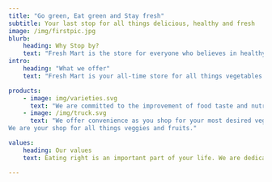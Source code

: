```yaml
---
title: "Go green, Eat green and Stay fresh"
subtitle: Your last stop for all things delicious, healthy and fresh
image: /img/firstpic.jpg
blurb:
    heading: Why Stop by?
    text: "Fresh Mart is the store for everyone who believes in healthy eating and healthy living. At Fresh Mart, we carefully source our wide range of farm-fresh produce from our farms, from select growers and markets daily"
intro:
    heading: "What we offer"
    text: "Fresh Mart is your all-time store for all things vegetables and fruits. We know the beauty of good eating is when there is a variety. For this reason, we offer high quality, nutritional, and flavourful vegetable and fruits for consumption in and around Ibadan city"

products:
    - image: img/varieties.svg
      text: "We are committed to the improvement of food taste and nutritional quality. We’re also proud to offer you varieties as you shop. We are here to create a Farm-to-table experience for all things fruits and vegetables."
    - image: /img/truck.svg
      text: "We offer convenience as you shop for your most desired veggies and fruits. We offer delivery services as we give you what you want. You make the order. We deliver. You desire it, search it- we have it. 
We are your shop for all things veggies and fruits."

values:
    heading: Our values
    text: Eating right is an important part of your life. We are dedicated to the highest quality standards, providing people nutritious, farm-fresh products that taste delicious and exceed expectations. Combining responsible farming practices, comprehensive programs for food safety, pledged transparency, and state-of-the-art production, we give people the power to experience healthy living like never before.

---
```


